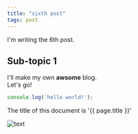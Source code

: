 ```yaml
---
title: "sixth post"
tags: post
---
```


I'm writing the 6th post.

## Sub-topic 1

I'll make my own __awsome__ blog.<br/>
Let's go!

```javascript
console.log('hello world!');
```

The title of this document is '{{ page.title }}'

![text](https://picsum.photos/200)

